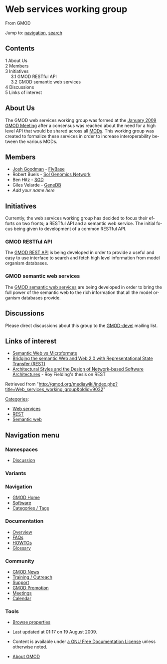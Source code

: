 <div id="mw-page-base" class="noprint">

</div>

<div id="mw-head-base" class="noprint">

</div>

<div id="content" class="mw-body" role="main">

<span id="top"></span>

<div id="mw-js-message" style="display:none;">

</div>



# <span dir="auto">Web services working group</span>

<div id="bodyContent">

<div id="siteSub">

From GMOD

</div>

<div id="contentSub">

</div>

<div id="jump-to-nav" class="mw-jump">

Jump to: [navigation](#mw-navigation), [search](#p-search)

</div>

<div id="mw-content-text" class="mw-content-ltr" lang="en" dir="ltr">

<div id="toc" class="toc">

<div id="toctitle">

## Contents

</div>

- [<span class="tocnumber">1</span> <span class="toctext">About
  Us</span>](#About_Us)
- [<span class="tocnumber">2</span>
  <span class="toctext">Members</span>](#Members)
- [<span class="tocnumber">3</span>
  <span class="toctext">Initiatives</span>](#Initiatives)
  - [<span class="tocnumber">3.1</span> <span class="toctext">GMOD
    RESTful API</span>](#GMOD_RESTful_API)
  - [<span class="tocnumber">3.2</span> <span class="toctext">GMOD
    semantic web services</span>](#GMOD_semantic_web_services)
- [<span class="tocnumber">4</span>
  <span class="toctext">Discussions</span>](#Discussions)
- [<span class="tocnumber">5</span> <span class="toctext">Links of
  interest</span>](#Links_of_interest)

</div>

## <span id="About_Us" class="mw-headline">About Us</span>

The GMOD web services working group was formed at the [January 2009 GMOD
Meeting](January_2009_GMOD_Meeting "January 2009 GMOD Meeting") after a
consensus was reached about the need for a high level API that would be
shared across all [MODs](MOD "MOD"). This working group was created to
formalize these services in order to increase interoperability between
the various MODs.

## <span id="Members" class="mw-headline">Members</span>

- [Josh Goodman](User%3AJogoodma "User%3AJogoodma") -
  <a href="http://flybase.org" class="external text"
  rel="nofollow">FlyBase</a>
- Robert Buels -
  <a href="http://www.sgn.cornell.edu/" class="external text"
  rel="nofollow">Sol Genomics Network</a>
- Ben Hitz - <a href="http://www.yeastgenome.org/" class="external text"
  rel="nofollow">SGD</a>
- Giles Velarde - <a href="http://www.genedb.org/" class="external text"
  rel="nofollow">GeneDB</a>
- *Add your name here*

## <span id="Initiatives" class="mw-headline">Initiatives</span>

Currently, the web services working group has decided to focus their
efforts on two fronts; a RESTful API and a semantic web service. The
initial focus being given to development of a common RESTful API.

### <span id="GMOD_RESTful_API" class="mw-headline">GMOD RESTful API</span>

The
<a href="GMOD_REST_API" class="mw-redirect" title="GMOD REST API">GMOD
REST API</a> is being developed in order to provide a useful and easy to
use interface to search and fetch high level information from model
organism databases.

### <span id="GMOD_semantic_web_services" class="mw-headline">GMOD semantic web services</span>

The <a
href="http://gmod.org/mediawiki/index.php?title=GMOD_semantic_web_services&amp;action=edit&amp;redlink=1"
class="new"
title="GMOD semantic web services (page does not exist)">GMOD semantic
web services</a> are being developed in order to bring the full power of
the semantic web to the rich information that all the model organism
databases provide.

## <span id="Discussions" class="mw-headline">Discussions</span>

Please direct discussions about this group to the
<a href="https://lists.sourceforge.net/lists/listinfo/gmod-devel"
class="external text" rel="nofollow">GMOD-devel</a> mailing list.

## <span id="Links_of_interest" class="mw-headline">Links of interest</span>

- <a
  href="http://www.grapethinking.com/the-biggest-problem-with-technology"
  class="external text" rel="nofollow">Semantic Web vs Microformats</a>
- <a href="http://dx.doi.org/10.1016/j.websem.2007.11.002"
  class="external text" rel="nofollow">Bridging the semantic Web and Web
  2.0 with Representational State Transfer (REST)</a>
- <a href="http://www.ics.uci.edu/~fielding/pubs/dissertation/top.htm"
  class="external text" rel="nofollow">Architectural Styles and the Design
  of Network-based Software Architectures</a> - Roy Fielding's thesis on
  REST

</div>

<div class="printfooter">

Retrieved from
"<http://gmod.org/mediawiki/index.php?title=Web_services_working_group&oldid=9032>"

</div>

<div id="catlinks" class="catlinks">

<div id="mw-normal-catlinks" class="mw-normal-catlinks">

[Categories](Special%3ACategories "Special%3ACategories"):

- [Web services](Category%3AWeb_services "Category%3AWeb services")
- <a
  href="http://gmod.org/mediawiki/index.php?title=Category%3AREST&amp;action=edit&amp;redlink=1"
  class="new" title="Category%3AREST (page does not exist)">REST</a>
- [Semantic web](Category%3ASemantic_web "Category%3ASemantic web")

</div>

</div>

<div class="visualClear">

</div>

</div>

</div>

<div id="mw-navigation">

## Navigation menu

<div id="mw-head">



<div id="left-navigation">

<div id="p-namespaces" class="vectorTabs" role="navigation"
aria-labelledby="p-namespaces-label">

### Namespaces


- <span id="ca-talk"><a
  href="http://gmod.org/mediawiki/index.php?title=Talk:Web_services_working_group&amp;action=edit&amp;redlink=1"
  accesskey="t"
  title="Discussion about the content page [t]">Discussion</a></span>

</div>

<div id="p-variants" class="vectorMenu emptyPortlet" role="navigation"
aria-labelledby="p-variants-label">

### 

### Variants[](#)

<div class="menu">

</div>

</div>

</div>





</div>

</div>

</div>

<div id="mw-panel">

<div id="p-logo" role="banner">

<a href="Main_Page"
style="background-image: url(../images/GMOD-cogs.png);"
title="Visit the main page"></a>

</div>

<div id="p-Navigation" class="portal" role="navigation"
aria-labelledby="p-Navigation-label">

### Navigation

<div class="body">

- <span id="n-GMOD-Home">[GMOD Home](Main_Page)</span>
- <span id="n-Software">[Software](GMOD_Components)</span>
- <span id="n-Categories-.2F-Tags">[Categories /
  Tags](Categories)</span>

</div>

</div>

<div id="p-Documentation" class="portal" role="navigation"
aria-labelledby="p-Documentation-label">

### Documentation

<div class="body">

- <span id="n-Overview">[Overview](Overview)</span>
- <span id="n-FAQs">[FAQs](Category%3AFAQ)</span>
- <span id="n-HOWTOs">[HOWTOs](Category%3AHOWTO)</span>
- <span id="n-Glossary">[Glossary](Glossary)</span>

</div>

</div>

<div id="p-Community" class="portal" role="navigation"
aria-labelledby="p-Community-label">

### Community

<div class="body">

- <span id="n-GMOD-News">[GMOD News](GMOD_News)</span>
- <span id="n-Training-.2F-Outreach">[Training /
  Outreach](Training_and_Outreach)</span>
- <span id="n-Support">[Support](Support)</span>
- <span id="n-GMOD-Promotion">[GMOD Promotion](GMOD_Promotion)</span>
- <span id="n-Meetings">[Meetings](Meetings)</span>
- <span id="n-Calendar">[Calendar](Calendar)</span>

</div>

</div>

<div id="p-tb" class="portal" role="navigation"
aria-labelledby="p-tb-label">

### Tools

<div class="body">


- <span id="t-smwbrowselink"><a href="Special%3ABrowse/Web_services_working_group"
  rel="smw-browse">Browse properties</a></span>


</div>

</div>

</div>

</div>

<div id="footer" role="contentinfo">

- <span id="footer-info-lastmod">Last updated at 01:17 on 19 August
  2009.</span>
<!-- - <span id="footer-info-viewcount">19,324 page views.</span> -->
- <span id="footer-info-copyright">Content is available under
  <a href="http://www.gnu.org/licenses/fdl-1.3.html" class="external"
  rel="nofollow">a GNU Free Documentation License</a> unless otherwise
  noted.</span>

<!-- -->

- <span id="footer-places-about">[About
  GMOD](GMOD%3AAbout "GMOD%3AAbout")</span>

<!-- -->






</div>
